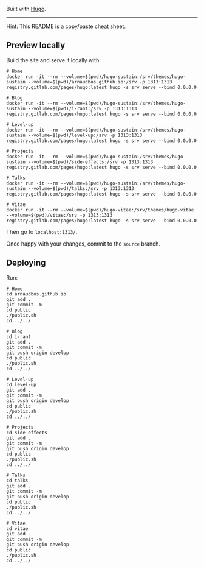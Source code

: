 Built with [Hugo].

---

Hint: This README is a copy/paste cheat sheet.

## Preview locally

Build the site and serve it locally with:

    # Home
    docker run -it --rm --volume=$(pwd)/hugo-sustain:/srv/themes/hugo-sustain --volume=$(pwd)/arnaudbos.github.io:/srv -p 1313:1313 registry.gitlab.com/pages/hugo:latest hugo -s srv serve --bind 0.0.0.0
    
    # Blog
    docker run -it --rm --volume=$(pwd)/hugo-sustain:/srv/themes/hugo-sustain --volume=$(pwd)/i-rant:/srv -p 1313:1313 registry.gitlab.com/pages/hugo:latest hugo -s srv serve --bind 0.0.0.0
    
    # Level-up
    docker run -it --rm --volume=$(pwd)/hugo-sustain:/srv/themes/hugo-sustain --volume=$(pwd)/level-up:/srv -p 1313:1313 registry.gitlab.com/pages/hugo:latest hugo -s srv serve --bind 0.0.0.0
    
    # Projects
    docker run -it --rm --volume=$(pwd)/hugo-sustain:/srv/themes/hugo-sustain --volume=$(pwd)/side-effects:/srv -p 1313:1313 registry.gitlab.com/pages/hugo:latest hugo -s srv serve --bind 0.0.0.0
    
    # Talks
    docker run -it --rm --volume=$(pwd)/hugo-sustain:/srv/themes/hugo-sustain --volume=$(pwd)/talks:/srv -p 1313:1313 registry.gitlab.com/pages/hugo:latest hugo -s srv serve --bind 0.0.0.0
    
    # Vitae
    docker run -it --rm --volume=$(pwd)/hugo-vitae:/srv/themes/hugo-vitae --volume=$(pwd)/vitae:/srv -p 1313:1313 registry.gitlab.com/pages/hugo:latest hugo -s srv serve --bind 0.0.0.0

Then go to `localhost:1313/`.

Once happy with your changes, commit to the `source` branch.

## Deploying

Run:

    # Home
    cd arnaudbos.github.io
    git add .
    git commit -m
    cd public
    ./public.sh
    cd ../../
    
    # Blog
    cd i-rant
    git add .
    git commit -m
    git push origin develop
    cd public
    ./public.sh
    cd ../../
    
    # Level-up
    cd level-up
    git add .
    git commit -m
    git push origin develop
    cd public
    ./public.sh
    cd ../../
    
    # Projects
    cd side-effects
    git add .
    git commit -m
    git push origin develop
    cd public
    ./public.sh
    cd ../../
    
    # Talks
    cd talks
    git add .
    git commit -m
    git push origin develop
    cd public
    ./public.sh
    cd ../../
    
    # Vitae
    cd vitae
    git add .
    git commit -m
    git push origin develop
    cd public
    ./public.sh
    cd ../../

[hugo]: https://gohugo.io
